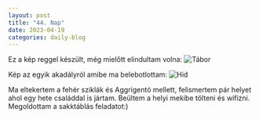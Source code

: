 ```yaml
---
layout: post
title: "44. Nap"
date: 2023-04-19
categories: daily-blog
---
```


Ez a kép reggel készült, még mielőtt elindultam volna: ![Tábor](/2day44camp.jpg)

Kép az egyik akadályról amibe ma belebotlottam: ![Hid](/2day44bridge.jpg)

Ma eltekertem a fehér sziklák és Aggrigentó mellett, felismertem pár helyet ahol egy hete családdal is jártam. Beültem a helyi mekibe tölteni és wifizni. Megoldottam a sakktáblás feladatot:)
